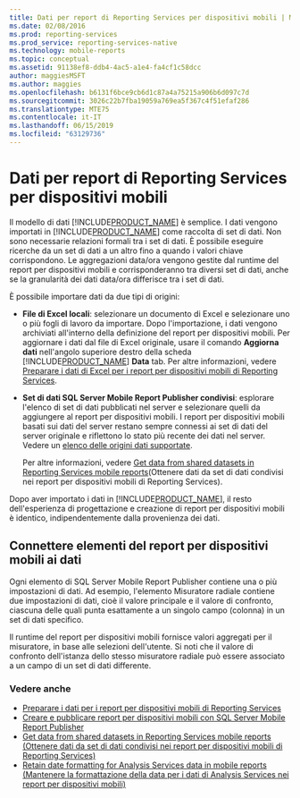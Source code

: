 ```yaml
---
title: Dati per report di Reporting Services per dispositivi mobili | Microsoft Docs
ms.date: 02/08/2016
ms.prod: reporting-services
ms.prod_service: reporting-services-native
ms.technology: mobile-reports
ms.topic: conceptual
ms.assetid: 91138ef8-ddb4-4ac5-a1e4-fa4cf1c58dcc
author: maggiesMSFT
ms.author: maggies
ms.openlocfilehash: b6131f6bce9cb6d1c87a4a75215a906b6d097c7d
ms.sourcegitcommit: 3026c22b7fba19059a769ea5f367c4f51efaf286
ms.translationtype: MTE75
ms.contentlocale: it-IT
ms.lasthandoff: 06/15/2019
ms.locfileid: "63129736"
---
```

# <a name="data-for-reporting-services-mobile-reports"></a>Dati per report di Reporting Services per dispositivi mobili
Il modello di dati [!INCLUDE[PRODUCT_NAME](../../includes/ss-mobilereptpub-long.md)] è semplice. I dati vengono importati in [!INCLUDE[PRODUCT_NAME](../../includes/ss-mobilereptpub-short.md)] come raccolta di set di dati. Non sono necessarie relazioni formali tra i set di dati. È possibile eseguire ricerche da un set di dati a un altro fino a quando i valori chiave corrispondono. Le aggregazioni data/ora vengono gestite dal runtime del report per dispositivi mobili e corrisponderanno tra diversi set di dati, anche se la granularità dei dati data/ora differisce tra i set di dati.   
  
È possibile importare dati da due tipi di origini:   
  
* **File di Excel locali**: selezionare un documento di Excel e selezionare uno o più fogli di lavoro da importare. Dopo l'importazione, i dati vengono archiviati all'interno della definizione del report per dispositivi mobili. Per aggiornare i dati dal file di Excel originale, usare il comando **Aggiorna dati** nell'angolo superiore destro della scheda [!INCLUDE[PRODUCT_NAME](../../includes/ss-mobilereptpub-short.md)] **Data** tab. Per altre informazioni, vedere [Preparare i dati di Excel per i report per dispositivi mobili di Reporting Services](../../reporting-services/mobile-reports/prepare-excel-data-for-reporting-services-mobile-reports.md).  
  
* **Set di dati SQL Server Mobile Report Publisher condivisi**: esplorare l'elenco di set di dati pubblicati nel server e selezionare quelli da aggiungere al report per dispositivi mobili. I report per dispositivi mobili basati sui dati del server restano sempre connessi ai set di dati del server originale e riflettono lo stato più recente dei dati nel server. Vedere un [elenco delle origini dati supportate](../report-data/data-sources-supported-by-reporting-services-ssrs.md).   
  
  Per altre informazioni, vedere [Get data from shared datasets in Reporting Services mobile reports](../../reporting-services/mobile-reports/get-data-from-shared-datasets-in-reporting-services-mobile-reports.md)(Ottenere dati da set di dati condivisi nei report per dispositivi mobili di Reporting Services).  
  
Dopo aver importato i dati in [!INCLUDE[PRODUCT_NAME](../../includes/ss-mobilereptpub-short.md)], il resto dell'esperienza di progettazione e creazione di report per dispositivi mobili è identico, indipendentemente dalla provenienza dei dati.   
  
## <a name="connect-mobile-report-elements-to-data"></a>Connettere elementi del report per dispositivi mobili ai dati ##  
  
Ogni elemento di SQL Server Mobile Report Publisher contiene una o più impostazioni di dati. Ad esempio, l'elemento Misuratore radiale contiene due impostazioni di dati, cioè il valore principale e il valore di confronto, ciascuna delle quali punta esattamente a un singolo campo (colonna) in un set di dati specifico.   
  
Il runtime del report per dispositivi mobili fornisce valori aggregati per il misuratore, in base alle selezioni dell'utente. Si noti che il valore di confronto dell'istanza dello stesso misuratore radiale può essere associato a un campo di un set di dati differente.   
  
### <a name="see-also"></a>Vedere anche  
-  [Preparare i dati per i report per dispositivi mobili di Reporting Services](../../reporting-services/mobile-reports/prepare-data-for-reporting-services-mobile-reports.md)
- [Creare e pubblicare report per dispositivi mobili con SQL Server Mobile Report Publisher](../../reporting-services/mobile-reports/create-mobile-reports-with-sql-server-mobile-report-publisher.md)  
- [Get data from shared datasets in Reporting Services mobile reports (Ottenere dati da set di dati condivisi nei report per dispositivi mobili di Reporting Services)](../../reporting-services/mobile-reports/get-data-from-shared-datasets-in-reporting-services-mobile-reports.md)
- [Retain date formatting for Analysis Services data in mobile reports (Mantenere la formattazione della data per i dati di Analysis Services nei report per dispositivi mobili)](../../reporting-services/mobile-reports/retain-date-formatting-for-analysis-services-in-mobile-reports.md) 
  
  

